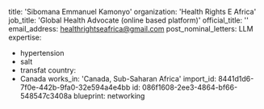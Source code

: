title: 'Sibomana Emmanuel Kamonyo'
organization: 'Health Rights E Africa'
job_title: 'Global Health Advocate  (online based platform)'
official_title: ''
email_address: healthrightseafrica@gmail.com
post_nominal_letters: LLM
expertise:
  - hypertension
  - salt
  - transfat
country:
  - Canada
works_in: 'Canada, Sub-Saharan Africa'
import_id: 8441d1d6-7f0e-442b-9fa0-32e594a4e4bb
id: 086f1608-2ee3-4864-bf66-548547c3408a
blueprint: networking
